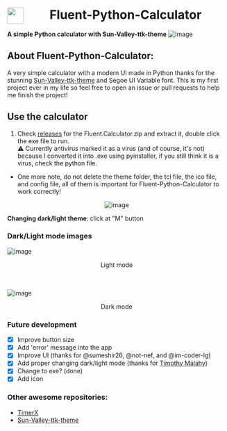 <div align="center">
 
# Fluent-Python-Calculator <img align="left" src="https://github.com/HuyHung1408/Fluent-Python-Calculator/blob/main/Calculator.ico" height="38"></a> 
</div>

**A simple Python calculator with Sun-Valley-ttk-theme**
![image](https://user-images.githubusercontent.com/86362423/153598046-5af35e77-fbc4-4115-a621-0fd1502950f2.png)
  
## About Fluent-Python-Calculator:
  A very simple calculator with a modern UI made in Python thanks for the stunning [Sun-Valley-ttk-theme](https://github.com/rdbende/Sun-Valley-ttk-theme) and Segoe UI Variable font. This is my first project ever in my life so feel free to open an issue or pull requests to help me finish the project!
  
## Use the calculator
1. Check [releases](https://github.com/HuyHung1408/Fluent-Python-Calculator/releases) for the Fluent.Calculator.zip and extract it, double click the exe file to run. <br>
⚠️ Currently antivirus marked it as a virus (and of course, it's not) because I converted it into .exe using pyinstaller, if you still think it is a virus, check the python file.
- One more note, do not delete the theme folder, the tcl file, the ico file, and config file, all of them is important for Fluent-Python-Calculator to work correctly!
 <div align="center">
 
![image](https://user-images.githubusercontent.com/86362423/151813306-3332ee04-f2df-461e-ab84-009af42f748f.png)
 </div>

**Changing dark/light theme**: click at "M" button
### Dark/Light mode images 

![image](https://user-images.githubusercontent.com/86362423/153597631-fb2346b4-32ca-41a5-b855-218fa6826a7e.png)
<div align="center">
Light mode
</div>
<br>
<br>

![image](https://user-images.githubusercontent.com/86362423/153597305-447a3a24-f2b7-41dd-9b40-b45912d8d5e7.png)
<div align="center">
Dark mode
</div>

 
### Future development
 - [X] Improve button size
 - [X] Add 'error' message into the app
 - [X] Improve UI (thanks for @sumeshir26, @not-nef, and @im-coder-lg)
 - [X] Add proper changing dark/light mode (thanks for [Timothy Malahy](https://github.com/TimothyMalahy))
 - [X] Change to exe? (done)
 - [X] Add icon

### Other awesome repositories:
- [TimerX](https://github.com/Futura-Py/TimerX)
- [Sun-Valley-ttk-theme](https://github.com/rdbende/Sun-Valley-ttk-theme)
